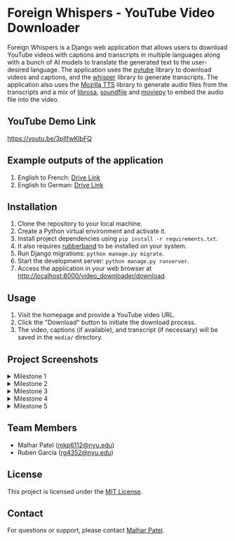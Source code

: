 # Foreign Whispers - YouTube Video Downloader

Foreign Whispers is a Django web application that allows users to download YouTube videos with captions and transcripts in multiple languages along with a bunch of AI models to translate the generated text to the user-desired language. The application uses the [pytube](https://pytube.io/) library to download videos and captions, and the [whisper](https://github.com/openai/whisper) library to generate transcripts. The application also uses the [Mozilla TTS](https://tts.readthedocs.io/en/latest/tutorial_for_nervous_beginners.html) library to generate audio files from the transcripts and a mix of [librosa](https://librosa.org/), [soundfile](https://python-soundfile.readthedocs.io/en/0.11.0/) and [moviepy](https://zulko.github.io/moviepy/) to embed the audio file into the video.

## YouTube Demo Link
https://youtu.be/3plIfwKIbFQ

## Example outputs of the application
1. English to French: [Drive Link](https://drive.google.com/file/d/1Bulh9-KI_4KIDMoORQqxYUGn4zX2sFqL/view?usp=sharing)
2. English to German: [Drive Link](https://drive.google.com/file/d/1_aJITS4zPovRrP60tHlpvwf2Z85H3jkE/view?usp=sharing)


## Installation

1. Clone the repository to your local machine.
2. Create a Python virtual environment and activate it.
3. Install project dependencies using `pip install -r requirements.txt`.
4. It also requires [rubberband](https://breakfastquay.com/rubberband/index.html) to be installed on your system.
5. Run Django migrations: `python manage.py migrate`.
6. Start the development server: `python manage.py runserver`.
7. Access the application in your web browser at [http://localhost:8000/video_downloader/download](http://localhost:8000/video_downloader/download/).

## Usage

1. Visit the homepage and provide a YouTube video URL.
2. Click the "Download" button to initiate the download process.
3. The video, captions (if available), and transcript (if necessary) will be saved in the `media/` directory.

## Project Screenshots

<details>
<summary>Milestone 1</summary>
  
![image](https://github.com/Leofierus/foreign-whispers/assets/51908556/d0e3fcac-bd56-4aa2-846f-4bbd6e03b50d)
![image](https://github.com/Leofierus/foreign-whispers/assets/51908556/c5b10734-8e21-4a69-9e43-38b7dafae349)
![image](https://github.com/Leofierus/foreign-whispers/assets/51908556/1fc2c275-4161-499f-bb95-e8dd96e912c8)
![image](https://github.com/Leofierus/foreign-whispers/assets/51908556/704e92ed-1146-4af5-ad6f-10089de3afe1)
</details>

<details>
<summary>Milestone 2</summary>
  
![image](https://github.com/Leofierus/foreign-whispers/assets/51908556/84728d52-3755-4024-8d8a-298f3d56f51a)
![image](https://github.com/Leofierus/foreign-whispers/assets/51908556/c5b10734-8e21-4a69-9e43-38b7dafae349)
![image](https://github.com/Leofierus/foreign-whispers/assets/51908556/eaf2baad-9eab-4e5d-9bc4-0c528e12c769)
![image](https://github.com/Leofierus/foreign-whispers/assets/51908556/8bd6070b-dafd-4be5-adcd-24b85a60e9a2)
![image](https://github.com/Leofierus/foreign-whispers/assets/51908556/b0c984ff-3d44-4e92-ba20-87c0ab5ce9e7)
</details>

<details>
<summary>Milestone 3</summary>
  
![image](https://github.com/Leofierus/foreign-whispers/assets/51908556/ba3b6673-08d0-4eed-bc71-f159d0ae3029)
![image](https://github.com/Leofierus/foreign-whispers/assets/51908556/89ad2b5a-f262-4ecf-a7b4-1a556b2d2d6e)
![image](https://github.com/Leofierus/foreign-whispers/assets/51908556/bca1c8d2-b6f9-4c25-912d-ee1d0632f881)
</details>

<details>
<summary>Milestone 4</summary>
The application will return an audio file within the media directory of the selected translation in a .wav format.
<img width="1440" alt="Screenshot 2023-11-26 at 3 48 38 PM" src="https://github.com/Leofierus/foreign-whispers/assets/143608003/5d8272a9-3571-4c11-8dad-318b594039e9">
<img width="1440" alt="Screenshot 2023-11-26 at 3 49 11 PM" src="https://github.com/Leofierus/foreign-whispers/assets/143608003/5115426f-53d6-4118-81d5-f237e322c6d9">
</details>

<details>
<summary>Milestone 5</summary>
  
![image](https://github.com/Leofierus/foreign-whispers/assets/51908556/655f6dff-34d6-4034-a99e-c64f1c64a158)
![image](https://github.com/Leofierus/foreign-whispers/assets/51908556/4d28cfbd-e063-403a-b11a-42301c088820)
![image](https://github.com/Leofierus/foreign-whispers/assets/51908556/10009143-07b7-437c-bfb1-ef7b00e2b3c7)
![image](https://github.com/Leofierus/foreign-whispers/assets/51908556/e0276f15-a970-42e6-a50a-5036a2e7e85a)
</details>

## Team Members
- Malhar Patel (mkp6112@nyu.edu)
- Ruben Garcia (rg4352@nyu.edu)

## License

This project is licensed under the [MIT License](LICENSE).

## Contact

For questions or support, please contact [Malhar Patel](mailto:malhar.p@nyu.com).

